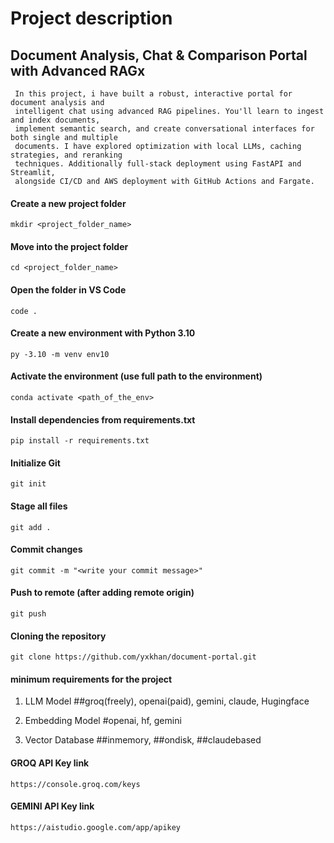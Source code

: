 # Project description

## Document Analysis, Chat & Comparison Portal with Advanced RAGx
```
 In this project, i have built a robust, interactive portal for document analysis and
 intelligent chat using advanced RAG pipelines. You'll learn to ingest and index documents,
 implement semantic search, and create conversational interfaces for both single and multiple
 documents. I have explored optimization with local LLMs, caching strategies, and reranking
 techniques. Additionally full-stack deployment using FastAPI and Streamlit,
 alongside CI/CD and AWS deployment with GitHub Actions and Fargate.
 ```



#### Create a new project folder

```
mkdir <project_folder_name>
```

#### Move into the project folder

```
cd <project_folder_name>
```

#### Open the folder in VS Code

```
code .
```

#### Create a new environment with Python 3.10

```
py -3.10 -m venv env10
```

#### Activate the environment (use full path to the environment)

```
conda activate <path_of_the_env>
```

#### Install dependencies from requirements.txt

```
pip install -r requirements.txt
```

#### Initialize Git

```
git init
```

#### Stage all files

```
git add .
```

#### Commit changes

```
git commit -m "<write your commit message>"
```

#### Push to remote (after adding remote origin)

```
git push
```

#### Cloning the repository

```
git clone https://github.com/yxkhan/document-portal.git
```


#### minimum requirements for the project
1. LLM Model ##groq(freely), openai(paid), gemini, claude, Hugingface

2. Embedding Model #openai, hf, gemini

3. Vector Database ##inmemory, ##ondisk, ##claudebased 


#### GROQ API Key link
```
https://console.groq.com/keys
```

#### GEMINI API Key link
```
https://aistudio.google.com/app/apikey
```